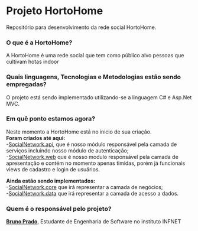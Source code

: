 # Projeto HortoHome

Repositório para desenvolvimento da rede social HortoHome.


### O que é a HortoHome?

A HortoHome é uma rede social que tem como público alvo pessoas que cultivam hotas indoor


### Quais linguagens, Tecnologias e Metodologias estão sendo empregadas?

O projeto está sendo implementado utilizando-se a linguagem C# e Asp.Net MVC. 


### Em quê ponto estamos agora?

Neste momento a HortoHome está no inicio de sua criação.  
**Foram criados até aqui:**  
-[SocialNetwork.api](https://github.com/brunovitorprado/RedeSocial/tree/master/SocialNetwork.api), que é nosso módulo responsável pela camada de serviços incluindo nosso módulo de autenticação;   
-[SocialNetwork.web](https://github.com/brunovitorprado/RedeSocial/tree/master/SocialNetwork.web) que é nosso modulo responsável pela camada de apresentação e contém no momento apenas timidas, porém já funcionais views de cadastro e login de usuários.  

**Ainda estão sendo implementados:**  
-[SocialNetwork.core](https://github.com/brunovitorprado/RedeSocial/tree/master/SocialNetwork.core) que irá representar a camada de negócios;  
-[SocialNetwork.data](https://github.com/brunovitorprado/RedeSocial/tree/master/SocialNetwork.data) que irá representar a camada de acesso a dados.  


### Quem é o responsável pelo projeto?
**[Bruno Prado](https://github.com/brunovitorprado)**, Estudante de Engenharia de Software no instituto INFNET
